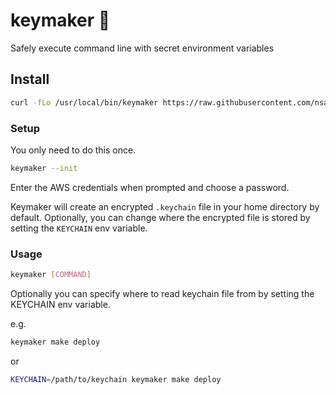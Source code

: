 # keymaker 🔑
Safely execute command line with secret environment variables

## Install

```bash
curl -fLo /usr/local/bin/keymaker https://raw.githubusercontent.com/nsarno/keymaker/master/keymaker && sudo chmod a+x /usr/local/bin/keymaker
```

### Setup

You only need to do this once.

```bash
keymaker --init
```

Enter the AWS credentials when prompted and choose a password.

Keymaker will create an encrypted `.keychain` file in your home directory by default. Optionally, you can change where the encrypted file is stored by setting the `KEYCHAIN` env variable.

### Usage

```bash
keymaker [COMMAND]
```

Optionally you can specify where to read keychain file from by setting the KEYCHAIN env variable.

e.g.

```bash
keymaker make deploy
```

or

```bash
KEYCHAIN=/path/to/keychain keymaker make deploy
```
